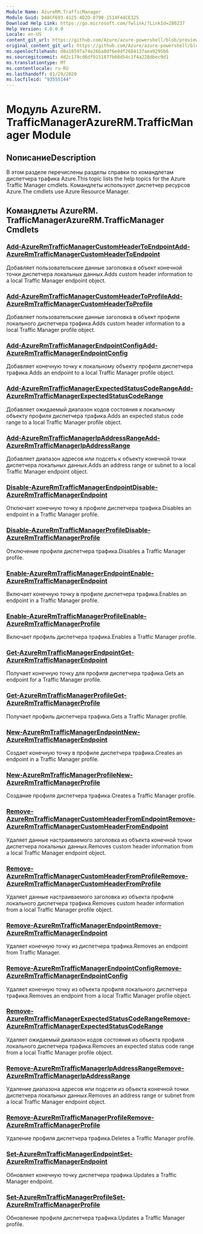 ```yaml
---
Module Name: AzureRM.TrafficManager
Module Guid: D48CF693-4125-4D2D-8790-1514F44CE325
Download Help Link: https://go.microsoft.com/fwlink/?LinkId=280237
Help Version: 4.0.0.0
Locale: en-US
content_git_url: https://github.com/Azure/azure-powershell/blob/preview/src/ResourceManager/TrafficManager/Commands.TrafficManager2/help/AzureRM.TrafficManager.md
original_content_git_url: https://github.com/Azure/azure-powershell/blob/preview/src/ResourceManager/TrafficManager/Commands.TrafficManager2/help/AzureRM.TrafficManager.md
ms.openlocfilehash: d8a18597a74e26ba8df6e04f2684137aea9295b6
ms.sourcegitcommit: 4d2c178cd6df9151877b08d54c1f4a228dbec9d1
ms.translationtype: MT
ms.contentlocale: ru-RU
ms.lasthandoff: 01/29/2020
ms.locfileid: "93555144"
---
```

# <span data-ttu-id="fd26a-101">Модуль AzureRM. TrafficManager</span><span class="sxs-lookup"><span data-stu-id="fd26a-101">AzureRM.TrafficManager Module</span></span>
## <span data-ttu-id="fd26a-102">Nописание</span><span class="sxs-lookup"><span data-stu-id="fd26a-102">Description</span></span>
<span data-ttu-id="fd26a-103">В этом разделе перечислены разделы справки по командлетам диспетчера трафика Azure.</span><span class="sxs-lookup"><span data-stu-id="fd26a-103">This topic lists the help topics for the Azure Traffic Manager cmdlets.</span></span> <span data-ttu-id="fd26a-104">Командлеты используют диспетчер ресурсов Azure.</span><span class="sxs-lookup"><span data-stu-id="fd26a-104">The cmdlets use Azure Resource Manager.</span></span>

## <span data-ttu-id="fd26a-105">Командлеты AzureRM. TrafficManager</span><span class="sxs-lookup"><span data-stu-id="fd26a-105">AzureRM.TrafficManager Cmdlets</span></span>
### [<span data-ttu-id="fd26a-106">Add-AzureRmTrafficManagerCustomHeaderToEndpoint</span><span class="sxs-lookup"><span data-stu-id="fd26a-106">Add-AzureRmTrafficManagerCustomHeaderToEndpoint</span></span>](Add-AzureRmTrafficManagerCustomHeaderToEndpoint.md)
<span data-ttu-id="fd26a-107">Добавляет пользовательские данные заголовка в объект конечной точки диспетчера локальных данных.</span><span class="sxs-lookup"><span data-stu-id="fd26a-107">Adds custom header information to a local Traffic Manager endpoint object.</span></span>

### [<span data-ttu-id="fd26a-108">Add-AzureRmTrafficManagerCustomHeaderToProfile</span><span class="sxs-lookup"><span data-stu-id="fd26a-108">Add-AzureRmTrafficManagerCustomHeaderToProfile</span></span>](Add-AzureRmTrafficManagerCustomHeaderToProfile.md)
<span data-ttu-id="fd26a-109">Добавляет пользовательские данные заголовка в объект профиля локального диспетчера трафика.</span><span class="sxs-lookup"><span data-stu-id="fd26a-109">Adds custom header information to a local Traffic Manager profile object.</span></span>

### [<span data-ttu-id="fd26a-110">Add-AzureRmTrafficManagerEndpointConfig</span><span class="sxs-lookup"><span data-stu-id="fd26a-110">Add-AzureRmTrafficManagerEndpointConfig</span></span>](Add-AzureRmTrafficManagerEndpointConfig.md)
<span data-ttu-id="fd26a-111">Добавляет конечную точку к локальному объекту профиля диспетчера трафика.</span><span class="sxs-lookup"><span data-stu-id="fd26a-111">Adds an endpoint to a local Traffic Manager profile object.</span></span>

### [<span data-ttu-id="fd26a-112">Add-AzureRmTrafficManagerExpectedStatusCodeRange</span><span class="sxs-lookup"><span data-stu-id="fd26a-112">Add-AzureRmTrafficManagerExpectedStatusCodeRange</span></span>](Add-AzureRmTrafficManagerExpectedStatusCodeRange.md)
<span data-ttu-id="fd26a-113">Добавляет ожидаемый диапазон кодов состояния к локальному объекту профиля диспетчера трафика.</span><span class="sxs-lookup"><span data-stu-id="fd26a-113">Adds an expected status code range to a local Traffic Manager profile object.</span></span>

### [<span data-ttu-id="fd26a-114">Add-AzureRmTrafficManagerIpAddressRange</span><span class="sxs-lookup"><span data-stu-id="fd26a-114">Add-AzureRmTrafficManagerIpAddressRange</span></span>](Add-AzureRmTrafficManagerIpAddressRange.md)
<span data-ttu-id="fd26a-115">Добавляет диапазон адресов или подсеть к объекту конечной точки диспетчера локальных данных.</span><span class="sxs-lookup"><span data-stu-id="fd26a-115">Adds an address range or subnet to a local Traffic Manager endpoint object.</span></span>

### [<span data-ttu-id="fd26a-116">Disable-AzureRmTrafficManagerEndpoint</span><span class="sxs-lookup"><span data-stu-id="fd26a-116">Disable-AzureRmTrafficManagerEndpoint</span></span>](Disable-AzureRmTrafficManagerEndpoint.md)
<span data-ttu-id="fd26a-117">Отключает конечную точку в профиле диспетчера трафика.</span><span class="sxs-lookup"><span data-stu-id="fd26a-117">Disables an endpoint in a Traffic Manager profile.</span></span>

### [<span data-ttu-id="fd26a-118">Disable-AzureRmTrafficManagerProfile</span><span class="sxs-lookup"><span data-stu-id="fd26a-118">Disable-AzureRmTrafficManagerProfile</span></span>](Disable-AzureRmTrafficManagerProfile.md)
<span data-ttu-id="fd26a-119">Отключение профиля диспетчера трафика.</span><span class="sxs-lookup"><span data-stu-id="fd26a-119">Disables a Traffic Manager profile.</span></span>

### [<span data-ttu-id="fd26a-120">Enable-AzureRmTrafficManagerEndpoint</span><span class="sxs-lookup"><span data-stu-id="fd26a-120">Enable-AzureRmTrafficManagerEndpoint</span></span>](Enable-AzureRmTrafficManagerEndpoint.md)
<span data-ttu-id="fd26a-121">Включает конечную точку в профиле диспетчера трафика.</span><span class="sxs-lookup"><span data-stu-id="fd26a-121">Enables an endpoint in a Traffic Manager profile.</span></span>

### [<span data-ttu-id="fd26a-122">Enable-AzureRmTrafficManagerProfile</span><span class="sxs-lookup"><span data-stu-id="fd26a-122">Enable-AzureRmTrafficManagerProfile</span></span>](Enable-AzureRmTrafficManagerProfile.md)
<span data-ttu-id="fd26a-123">Включает профиль диспетчера трафика.</span><span class="sxs-lookup"><span data-stu-id="fd26a-123">Enables a Traffic Manager profile.</span></span>

### [<span data-ttu-id="fd26a-124">Get-AzureRmTrafficManagerEndpoint</span><span class="sxs-lookup"><span data-stu-id="fd26a-124">Get-AzureRmTrafficManagerEndpoint</span></span>](Get-AzureRmTrafficManagerEndpoint.md)
<span data-ttu-id="fd26a-125">Получает конечную точку для профиля диспетчера трафика.</span><span class="sxs-lookup"><span data-stu-id="fd26a-125">Gets an endpoint for a Traffic Manager profile.</span></span>

### [<span data-ttu-id="fd26a-126">Get-AzureRmTrafficManagerProfile</span><span class="sxs-lookup"><span data-stu-id="fd26a-126">Get-AzureRmTrafficManagerProfile</span></span>](Get-AzureRmTrafficManagerProfile.md)
<span data-ttu-id="fd26a-127">Получает профиль диспетчера трафика.</span><span class="sxs-lookup"><span data-stu-id="fd26a-127">Gets a Traffic Manager profile.</span></span>

### [<span data-ttu-id="fd26a-128">New-AzureRmTrafficManagerEndpoint</span><span class="sxs-lookup"><span data-stu-id="fd26a-128">New-AzureRmTrafficManagerEndpoint</span></span>](New-AzureRmTrafficManagerEndpoint.md)
<span data-ttu-id="fd26a-129">Создает конечную точку в профиле диспетчера трафика.</span><span class="sxs-lookup"><span data-stu-id="fd26a-129">Creates an endpoint in a Traffic Manager profile.</span></span>

### [<span data-ttu-id="fd26a-130">New-AzureRmTrafficManagerProfile</span><span class="sxs-lookup"><span data-stu-id="fd26a-130">New-AzureRmTrafficManagerProfile</span></span>](New-AzureRmTrafficManagerProfile.md)
<span data-ttu-id="fd26a-131">Создание профиля диспетчера трафика.</span><span class="sxs-lookup"><span data-stu-id="fd26a-131">Creates a Traffic Manager profile.</span></span>

### [<span data-ttu-id="fd26a-132">Remove-AzureRmTrafficManagerCustomHeaderFromEndpoint</span><span class="sxs-lookup"><span data-stu-id="fd26a-132">Remove-AzureRmTrafficManagerCustomHeaderFromEndpoint</span></span>](Remove-AzureRmTrafficManagerCustomHeaderFromEndpoint.md)
<span data-ttu-id="fd26a-133">Удаляет данные настраиваемого заголовка из объекта конечной точки диспетчера локальных данных.</span><span class="sxs-lookup"><span data-stu-id="fd26a-133">Removes custom header information from a local Traffic Manager endpoint object.</span></span>

### [<span data-ttu-id="fd26a-134">Remove-AzureRmTrafficManagerCustomHeaderFromProfile</span><span class="sxs-lookup"><span data-stu-id="fd26a-134">Remove-AzureRmTrafficManagerCustomHeaderFromProfile</span></span>](Remove-AzureRmTrafficManagerCustomHeaderFromProfile.md)
<span data-ttu-id="fd26a-135">Удаляет данные настраиваемого заголовка из объекта профиля локального диспетчера трафика.</span><span class="sxs-lookup"><span data-stu-id="fd26a-135">Removes custom header information from a local Traffic Manager profile object.</span></span>

### [<span data-ttu-id="fd26a-136">Remove-AzureRmTrafficManagerEndpoint</span><span class="sxs-lookup"><span data-stu-id="fd26a-136">Remove-AzureRmTrafficManagerEndpoint</span></span>](Remove-AzureRmTrafficManagerEndpoint.md)
<span data-ttu-id="fd26a-137">Удаляет конечную точку из диспетчера трафика.</span><span class="sxs-lookup"><span data-stu-id="fd26a-137">Removes an endpoint from Traffic Manager.</span></span>

### [<span data-ttu-id="fd26a-138">Remove-AzureRmTrafficManagerEndpointConfig</span><span class="sxs-lookup"><span data-stu-id="fd26a-138">Remove-AzureRmTrafficManagerEndpointConfig</span></span>](Remove-AzureRmTrafficManagerEndpointConfig.md)
<span data-ttu-id="fd26a-139">Удаляет конечную точку из объекта профиля локального диспетчера трафика.</span><span class="sxs-lookup"><span data-stu-id="fd26a-139">Removes an endpoint from a local Traffic Manager profile object.</span></span>

### [<span data-ttu-id="fd26a-140">Remove-AzureRmTrafficManagerExpectedStatusCodeRange</span><span class="sxs-lookup"><span data-stu-id="fd26a-140">Remove-AzureRmTrafficManagerExpectedStatusCodeRange</span></span>](Remove-AzureRmTrafficManagerExpectedStatusCodeRange.md)
<span data-ttu-id="fd26a-141">Удаляет ожидаемый диапазон кодов состояния из объекта профиля локального диспетчера трафика.</span><span class="sxs-lookup"><span data-stu-id="fd26a-141">Removes an expected status code range from a local Traffic Manager profile object.</span></span>

### [<span data-ttu-id="fd26a-142">Remove-AzureRmTrafficManagerIpAddressRange</span><span class="sxs-lookup"><span data-stu-id="fd26a-142">Remove-AzureRmTrafficManagerIpAddressRange</span></span>](Remove-AzureRmTrafficManagerIpAddressRange.md)
<span data-ttu-id="fd26a-143">Удаление диапазона адресов или подсети из объекта конечной точки диспетчера локальных данных.</span><span class="sxs-lookup"><span data-stu-id="fd26a-143">Removes an address range or subnet from a local Traffic Manager endpoint object.</span></span>

### [<span data-ttu-id="fd26a-144">Remove-AzureRmTrafficManagerProfile</span><span class="sxs-lookup"><span data-stu-id="fd26a-144">Remove-AzureRmTrafficManagerProfile</span></span>](Remove-AzureRmTrafficManagerProfile.md)
<span data-ttu-id="fd26a-145">Удаление профиля диспетчера трафика.</span><span class="sxs-lookup"><span data-stu-id="fd26a-145">Deletes a Traffic Manager profile.</span></span>

### [<span data-ttu-id="fd26a-146">Set-AzureRmTrafficManagerEndpoint</span><span class="sxs-lookup"><span data-stu-id="fd26a-146">Set-AzureRmTrafficManagerEndpoint</span></span>](Set-AzureRmTrafficManagerEndpoint.md)
<span data-ttu-id="fd26a-147">Обновляет конечную точку диспетчера трафика.</span><span class="sxs-lookup"><span data-stu-id="fd26a-147">Updates a Traffic Manager endpoint.</span></span>

### [<span data-ttu-id="fd26a-148">Set-AzureRmTrafficManagerProfile</span><span class="sxs-lookup"><span data-stu-id="fd26a-148">Set-AzureRmTrafficManagerProfile</span></span>](Set-AzureRmTrafficManagerProfile.md)
<span data-ttu-id="fd26a-149">Обновление профиля диспетчера трафика.</span><span class="sxs-lookup"><span data-stu-id="fd26a-149">Updates a Traffic Manager profile.</span></span>

